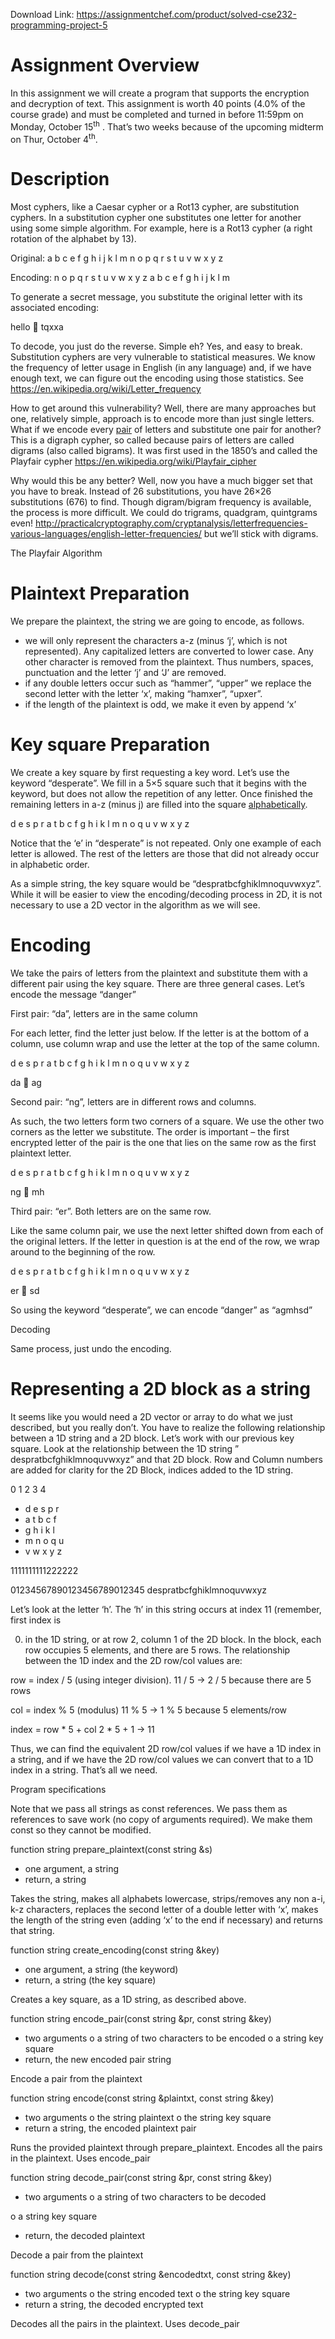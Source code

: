 Download Link: https://assignmentchef.com/product/solved-cse232-programming-project-5
<br>
<h1>Assignment Overview</h1>




In this assignment we will create a program that supports the encryption and decryption of text. This assignment is worth 40 points (4.0% of the course grade) and must be completed and turned in before 11:59pm on Monday, October 15<sup>th</sup> . That’s two weeks because of the upcoming midterm on Thur, October 4<sup>th</sup>.




<h1>Description</h1>




Most cyphers, like a Caesar cypher or a Rot13 cypher, are substitution cyphers. In a substitution cypher one substitutes one letter for another using some simple algorithm. For example, here is a Rot13 cypher (a right rotation of the alphabet by 13).




Original:   a b c e f g h i j k l m n o p q r s t u v w x y z

Encoding: n o p q r s t u v w x y z a b c e f g h i j k l m

To generate a secret message, you substitute the original letter with its associated encoding:




hello   tqxxa




To decode, you just do the reverse. Simple eh? Yes, and easy to break.  Substitution cyphers are very vulnerable to statistical measures. We know the frequency of letter usage in English (in any language) and, if we have enough text, we can figure out the encoding using those statistics. See <u>https://en.wikipedia.org/wiki/Letter_frequency</u>




How to get around this vulnerability? Well, there are many approaches but one, relatively simple, approach is to encode more than just single letters. What if we encode every <u>pair</u> of letters and substitute one pair for another? This is a digraph cypher, so called because pairs of letters are called digrams (also called bigrams). It was first used in the 1850’s and called the Playfair cypher <u>https://en.wikipedia.org/wiki/Playfair_cipher</u>




Why would this be any better? Well, now you have a much bigger set that you have to break. Instead of 26 substitutions, you have 26×26 substitutions (676) to find. Though digram/bigram frequency is available, the process is more difficult. We could do trigrams, quadgram, quintgrams even! <u>http://practicalcryptography.com/cryptanalysis/letterfrequencies-various-languages/english-letter-frequencies/</u> but we’ll stick with digrams.




The Playfair Algorithm

<h1>Plaintext Preparation</h1>

We prepare the plaintext, the string we are going to encode, as follows.

<ul>

 <li>we will only represent the characters a-z (minus ‘j’, which is not represented). Any capitalized letters are converted to lower case. Any other character is removed from the plaintext. Thus numbers, spaces, punctuation and the letter ‘j’ and ‘J’ are removed.</li>

 <li>if any double letters occur such as “hammer”, “upper” we replace the second letter with the letter ‘x’, making “hamxer”, “upxer”.</li>

 <li>if the length of the plaintext is odd, we make it even by append ‘x’</li>

</ul>




<h1>Key square Preparation</h1>

We create a key square by first requesting a key word. Let’s use the keyword “desperate”. We fill in a 5×5 square such that it begins with the keyword, but does not allow the repetition of any letter. Once finished the remaining letters in a-z (minus j) are filled into the square <u>alphabetically</u>.

d e s p r a t b c f g h i k l m n o q u v w x y z

Notice that the ‘e’ in “desperate” is not repeated. Only one example of each letter is allowed. The rest of the letters are those that did not already occur in alphabetic order.




As a simple string, the key square would be “despratbcfghiklmnoquvwxyz”. While it will be easier to view the encoding/decoding process in 2D, it is not necessary to use a 2D vector in the algorithm as we will see.




<h1>Encoding</h1>

We take the pairs of letters from the plaintext and substitute them with a different pair using the key square. There are three general cases. Let’s encode the message “danger”




First pair: “da”, letters are in the same column

For each letter, find the letter just below. If the letter is at the bottom of a column, use column wrap and use the letter at the top of the same column.




d e s p r a t b c f g h i k l m n o q u v w x y z




da  ag




Second pair: “ng”, letters are in different rows and columns.

As such, the two letters form two corners of a square. We use the other two corners as the letter we substitute. The order is important – the first encrypted letter of the pair is the one that lies on the same row as the first plaintext letter.




d e s p r a t b c f g h i k l m n o q u v w x y z

ng  mh







Third pair: “er”. Both letters are on the same row.

Like the same column pair, we use the next letter shifted down from each of the original letters. If the letter in question is at the end of the row, we wrap around to the beginning of the row.







d e s p r a t b c f g h i k l m n o q u v w x y z




er  sd




So using the keyword “desperate”, we can encode “danger” as “agmhsd”




Decoding

Same process, just undo the encoding.




<h1>Representing a 2D block as a string</h1>

It seems like you would need a 2D vector or array to do what we just described, but you really don’t. You have to realize the following relationship between a 1D string and a 2D block. Let’s work with our previous key square.  Look at the relationship between the 1D string ” despratbcfghiklmnoquvwxyz” and that 2D block. Row and Column numbers are added for clarity for the 2D Block, indices added to the 1D string.




0 1 2 3 4

<ul>

 <li>d e s p r</li>

 <li>a t b c f</li>

 <li>g h i k l</li>

 <li>m n o q u</li>

 <li>v w x y z</li>

</ul>




1111111111222222

01234567890123456789012345 despratbcfghiklmnoquvwxyz




Let’s look at the letter ‘h’. The ‘h’ in this string occurs at index 11 (remember, first index is

0) in the 1D string, or at row 2, column 1 of the 2D block. In the block, each row occupies 5 elements, and there are 5 rows. The relationship between the 1D index and the 2D row/col values are:




row = index / 5 (using integer division).           11 / 5 → 2       / 5 because there are 5 rows

col = index % 5 (modulus)                                11 % 5 → 1     % 5 because 5 elements/row

index = row * 5 + col                                                                2 * 5 + 1 → 11




Thus, we can find the equivalent 2D row/col values if we have a 1D index in a string, and if we have the 2D row/col values we can convert that to a 1D index in a string. That’s all we need.




Program specifications




Note that we pass all strings as const references. We pass them as references to save work (no copy of arguments required). We make them const so they cannot be modified.







function string prepare_plaintext(const string &amp;s)

<ul>

 <li>one argument, a string</li>

 <li>return, a string</li>

</ul>

Takes the string, makes all alphabets lowercase, strips/removes any non a-i, k-z characters, replaces the second letter of a double letter with ‘x’, makes the length of the string even (adding ‘x’ to the end if necessary) and returns that string.




function string create_encoding(const string &amp;key)

<ul>

 <li>one argument, a string (the keyword)</li>

 <li>return, a string (the key square)</li>

</ul>

Creates a key square, as a 1D string, as described above.




function string encode_pair(const string &amp;pr,                            const string &amp;key)

<ul>

 <li>two arguments o a string of two characters to be encoded o a string key square</li>

 <li>return, the new encoded pair string</li>

</ul>

Encode a pair from the plaintext




function string encode(const string &amp;plaintxt,                      const string &amp;key)

<ul>

 <li>two arguments o the string plaintext o the string key square</li>

 <li>return a string, the encoded plaintext pair</li>

</ul>

Runs the provided plaintext through prepare_plaintext. Encodes all the pairs in the plaintext. Uses encode_pair




function string decode_pair(const string &amp;pr,                           const string &amp;key)

<ul>

 <li>two arguments o a string of two characters to be decoded</li>

</ul>

o a string key square

<ul>

 <li>return, the decoded plaintext</li>

</ul>

Decode a pair from the plaintext




function string decode(const string &amp;encodedtxt,                      const string &amp;key)

<ul>

 <li>two arguments o the string encoded text o the string key square</li>

 <li>return a string, the decoded encrypted text</li>

</ul>

Decodes all the pairs in the plaintext. Uses decode_pair









